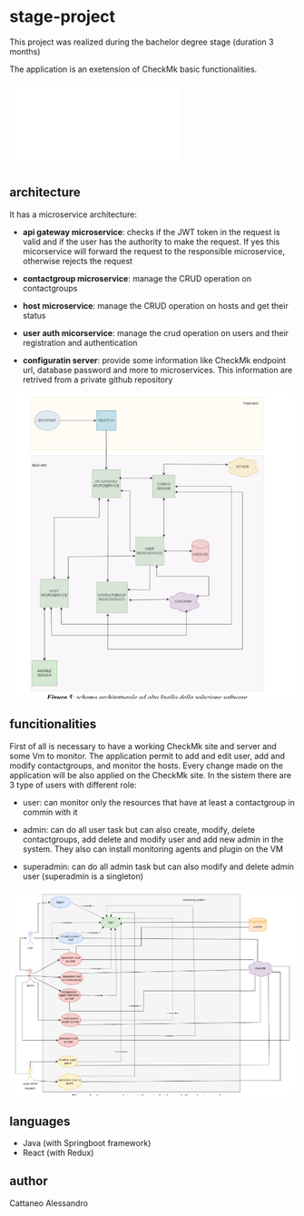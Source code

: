 # stage-project

This project was realized during the bachelor degree stage (duration 3 months)

The application is an exetension of CheckMk basic functionalities.

![for more info read the description document](description.pdf)


## architecture

It has a microservice architecture:

- **api gateway microservice**: checks if the JWT token in the request is valid and if the user has the authority to make the request. If yes this micorservice will forward the request to the responsible microservice, otherwise rejects the request

- **contactgroup microservice**:  manage the CRUD operation on contactgroups

- **host microservice**: manage the CRUD operation on hosts and get their status

- **user auth micorservice**: manage the crud operation on users and their registration and authentication

- **configuratin server**: provide some information like CheckMk endpoint url, database password and more to microservices. This information are retrived from a private github repository

![for more info see the architecture diagram](architecture_diagram.jpg)



## funcitionalities

First of all is necessary to have a working CheckMk site and server and some Vm to monitor. The application permit to add and edit user, add and modify contactgroups, and monitor the hosts. Every change made on the application will be also applied on the CheckMk site. In the sistem there are 3 type of users with different role:

- user: can monitor only the resources that have at least a contactgroup in commin with it 
- admin: can do all user task but can also create, modify, delete contactgroups, add delete and modify user and add new admin in the system. They also can install monitoring agents and plugin on the VM

- superadmin: can do all admin task but can also modify and delete admin user (superadmin is a singleton)

![for more info see the use case diagram](usecase_diagram.png)


## languages

- Java (with Springboot framework)
- React (with Redux)


## author 

Cattaneo Alessandro
